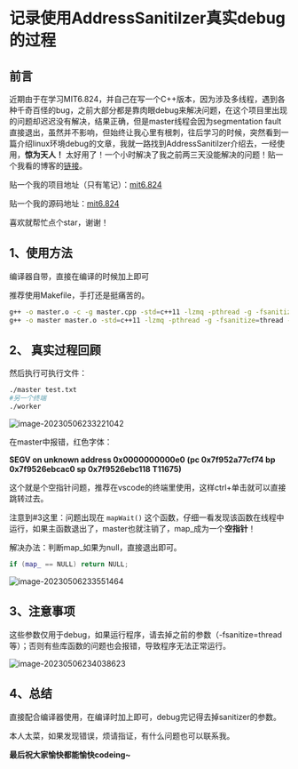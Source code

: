# 记录使用AddressSanitilzer真实debug的过程

## 前言

近期由于在学习MIT6.824，并自己在写一个C++版本，因为涉及多线程，遇到各种千奇百怪的bug，之前大部分都是靠肉眼debug来解决问题，在这个项目里出现的问题却迟迟没有解决，结果正确，但是master线程会因为segmentation fault直接退出，虽然并不影响，但始终让我心里有根刺，往后学习的时候，突然看到一篇介绍linux环境debug的文章，我就一路找到AddressSanitilzer介绍去，一经使用，**惊为天人！** 太好用了！一个小时解决了我之前两三天没能解决的问题！贴一个我看的博客的[链接](https://www.jianshu.com/p/3a2df9b7c353)。

贴一个我的项目地址（只有笔记）：[mit6.824](https://github.com/monifeng/6.824-Cpp.git)

贴一个我的源码地址：[mit6.824](https://gitee.com/moni_world/mit6.824-cpp.git)

喜欢就帮忙点个star，谢谢！

## 1、使用方法

编译器自带，直接在编译的时候加上即可

推荐使用Makefile，手打还是挺痛苦的。

```bash
g++ -o master.o -c -g master.cpp -std=c++11 -lzmq -pthread -g -fsanitize=thread -O2 -fno-omit-frame-pointer 
g++ -o master master.o -std=c++11 -lzmq -pthread -g -fsanitize=thread -O2 -fno-omit-frame-pointer
```



## 2、 真实过程回顾

然后执行可执行文件：

```bash
./master test.txt
#另一个终端
./worker
```

![image-20230506233221042](https://gitee.com/moni_world/pic_bed/raw/master/img/image-20230506233221042.png)

在master中报错，红色字体：

**SEGV on unknown address 0x0000000000e0 (pc 0x7f952a77cf74 bp 0x7f9526ebcac0 sp 0x7f9526ebc118 T11675)**

这个就是个空指针问题，推荐在vscode的终端里使用，这样ctrl+单击就可以直接跳转过去。

注意到#3这里：问题出现在 `mapWait()` 这个函数，仔细一看发现该函数在线程中运行，如果主函数退出了，master也就注销了，map_成为一个**空指针**！

解决办法：判断map_如果为null，直接退出即可。

```c++
if (map_ == NULL) return NULL;
```

![image-20230506233551464](https://gitee.com/moni_world/pic_bed/raw/master/img/image-20230506233551464.png)



## 3、注意事项

这些参数仅用于debug，如果运行程序，请去掉之前的参数（-fsanitize=thread等）；否则有些库函数的问题也会报错，导致程序无法正常运行。

![image-20230506234038623](https://gitee.com/moni_world/pic_bed/raw/master/img/image-20230506234038623.png)



## 4、总结

直接配合编译器使用，在编译时加上即可，debug完记得去掉sanitizer的参数。

本人太菜，如果发现错误，烦请指证，有什么问题也可以联系我。

**最后祝大家愉快都能愉快codeing~**


